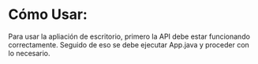 # Cómo Usar:
Para usar la apliación de escritorio, primero la API debe estar funcionando correctamente. Seguido de eso se debe ejecutar App.java y proceder con lo necesario.